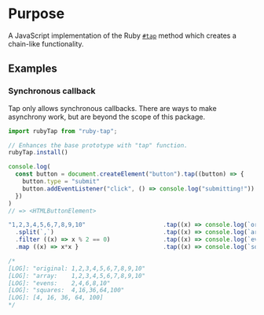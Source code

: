 # Purpose

A JavaScript implementation of the Ruby [`#tap`](https://ruby-doc.org/core-3.1.2/Kernel.html#method-i-tap) method which
creates a chain-like functionality.

## Examples

### Synchronous callback

Tap only allows synchronous callbacks. There are ways to
make asynchrony work, but are beyond the scope of this
package.

```js
import rubyTap from "ruby-tap";

// Enhances the base prototype with "tap" function.
rubyTap.install()

console.log(
  const button = document.createElement("button").tap((button) => {
    button.type = "submit"
    button.addEventListener("click", () => console.log("submitting!"))
  })
)
// => <HTMLButtonElement>

"1,2,3,4,5,6,7,8,9,10"                      .tap((x) => console.log(`original: ${x}`))
  .split(`,`)                               .tap((x) => console.log(`array:    ${x}`))
  .filter ((x) => x % 2 == 0)               .tap((x) => console.log(`evens:    ${x}`))
  .map ((x) => x*x }                        .tap((x) => console.log(`squares:  ${x}`))

/*
[LOG]: "original: 1,2,3,4,5,6,7,8,9,10"
[LOG]: "array:    1,2,3,4,5,6,7,8,9,10"
[LOG]: "evens:    2,4,6,8,10"
[LOG]: "squares:  4,16,36,64,100"
[LOG]: [4, 16, 36, 64, 100]
*/
```

